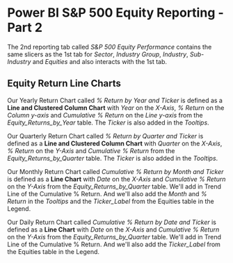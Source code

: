 # Power BI S&P 500 Equity Reporting - Part 2

The 2nd reporting tab called *S&P 500 Equity Performance* contains the same slicers as the 1st tab for *Sector*, *Industry Group*, *Industry*, *Sub-Industry* and *Equities* and also interacts with the 1st tab.

## Equity Return Line Charts

Our Yearly Return Chart called *% Return by Year and Ticker* is defined as a **Line and Clustered Column Chart** with *Year* on the *X-Axis*, *% Return* on the *Column y-axis* and *Cumulative % Return* 
on the *Line y-axis* from the *Equity_Returns_by_Year* table. The *Ticker* is also added in the *Tooltips*. 

Our Quarterly Return Chart called *% Return by Quarter and Ticker* is defined as a **Line and Clustered Column Chart** with *Quarter* on the *X-Axis*, *% Return* on the *Y-Axis* and *Cumulative % Return* 
from the *Equity_Returns_by_Quarter* table. The *Ticker* is also added in the *Tooltips*.

Our Monthly Return Chart called *Cumulative % Return by Month and Ticker* is defined as a **Line Chart** with *Date* on the *X-Axis* and *Cumulative % Return* on the *Y-Axis* from the 
*Equity_Returns_by_Quarter* table. We'll add in Trend Line of the Cumulative % Return. And we'll also add the *Month* and *% Return* in the *Tooltips* and the *Ticker_Label* from the Equities table in the Legend.

Our Daily Return Chart called *Cumulative % Return by Date and Ticker* is defined as a **Line Chart** with *Date* on the *X-Axis* and *Cumulative % Return* on the *Y-Axis* from the 
*Equity_Returns_by_Quarter* table. We'll add in Trend Line of the Cumulative % Return. And we'll also add the *Ticker_Label* from the Equities table in the Legend.

